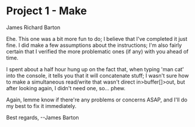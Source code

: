 Project 1 - Make
================

James Richard Barton

Ehe.  This one was a bit more fun to do; I believe that I've completed it just fine.  I did make a few assumptions about the instructions; I'm also fairly certain that I verified the more problematic ones (if any) with you ahead of time.

I spent about a half hour hung up on the fact that, when typing 'man cat' into the console, it tells you that it will concatenate stuff; I wasn't sure how to make a simultaneous read/write that wasn't direct in>buffer[]>out, but after looking again, I didn't need one, so... phew.

Again, lemme know if there're any problems or concerns ASAP, and I'll do my best to fix it immediately.

Best regards,
	--James Barton
